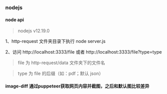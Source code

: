 ### nodejs


#### node api

> nodejs v12.19.0

1、http-request 文件夹目录下执行 node server.js

2、访问 http://localhost:3333/file 或者 http://localhost:3333/file?type=type

> file 为 http-request/data 文件夹下的文件名

> type 为 file 的后缀（如：pdf；默认 json）


#### image-diff 通过puppeteer获取网页内容并截图，之后和默认图比较差异
